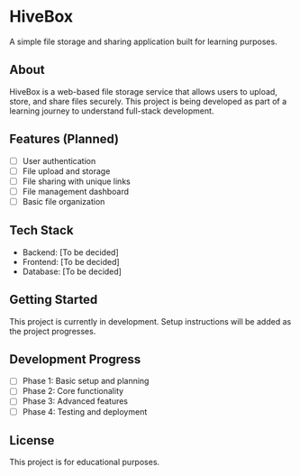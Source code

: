 # HiveBox

A simple file storage and sharing application built for learning purposes.

## About

HiveBox is a web-based file storage service that allows users to upload, store, and share files securely. This project is being developed as part of a learning journey to understand full-stack development.

## Features (Planned)

- [ ] User authentication
- [ ] File upload and storage
- [ ] File sharing with unique links
- [ ] File management dashboard
- [ ] Basic file organization

## Tech Stack

- Backend: [To be decided]
- Frontend: [To be decided]
- Database: [To be decided]

## Getting Started

This project is currently in development. Setup instructions will be added as the project progresses.

## Development Progress

- [ ] Phase 1: Basic setup and planning
- [ ] Phase 2: Core functionality
- [ ] Phase 3: Advanced features
- [ ] Phase 4: Testing and deployment

## License

This project is for educational purposes.